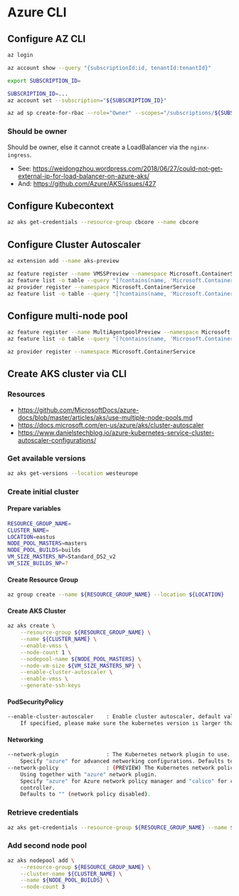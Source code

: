# Azure CLI

## Configure AZ CLI

```bash
az login
```

```bash
az account show --query "{subscriptionId:id, tenantId:tenantId}"
```

```bash
export SUBSCRIPTION_ID=
```

```bash
SUBSCRIPTION_ID=...
az account set --subscription="${SUBSCRIPTION_ID}"
```

```bash
az ad sp create-for-rbac --role="Owner" --scopes="/subscriptions/${SUBSCRIPTION_ID}"
```

### Should be owner

Should be owner, else it cannot create a LoadBalancer via the `nginx-ingress`.

* See: https://weidongzhou.wordpress.com/2018/06/27/could-not-get-external-ip-for-load-balancer-on-azure-aks/
* And: https://github.com/Azure/AKS/issues/427

## Configure Kubecontext

```bash
az aks get-credentials --resource-group cbcore --name cbcore
```

## Configure Cluster Autoscaler

```bash
az extension add --name aks-preview
```

```bash
az feature register --name VMSSPreview --namespace Microsoft.ContainerService
az feature list -o table --query "[?contains(name, 'Microsoft.ContainerService/VMSSPreview')].{Name:name,State:properties.state}"
az provider register --namespace Microsoft.ContainerService
az feature list -o table --query "[?contains(name, 'Microsoft.ContainerService')].{Name:name,State:properties.state}"
```

## Configure multi-node pool

```bash
az feature register --name MultiAgentpoolPreview --namespace Microsoft.ContainerService
az feature list -o table --query "[?contains(name, 'Microsoft.ContainerService/MultiAgentpoolPreview')].{Name:name,State:properties.state}"
```

```bash
az provider register --namespace Microsoft.ContainerService
```

## Create AKS cluster via CLI

### Resources

* https://github.com/MicrosoftDocs/azure-docs/blob/master/articles/aks/use-multiple-node-pools.md
* https://docs.microsoft.com/en-us/azure/aks/cluster-autoscaler
* https://www.danielstechblog.io/azure-kubernetes-service-cluster-autoscaler-configurations/

### Get available versions

```bash
az aks get-versions --location westeurope
```

### Create initial cluster

#### Prepare variables

```bash
RESOURCE_GROUP_NAME=
CLUSTER_NAME=
LOCATION=eastus
NODE_POOL_MASTERS=masters
NODE_POOL_BUILDS=builds
VM_SIZE_MASTERS_NP=Standard_DS2_v2
VM_SIZE_BUILDS_NP=?
```

#### Create Resource Group

```bash
az group create --name ${RESOURCE_GROUP_NAME} --location ${LOCATION}
```

#### Create AKS Cluster

```bash
az aks create \
    --resource-group ${RESOURCE_GROUP_NAME} \
    --name ${CLUSTER_NAME} \
    --enable-vmss \
    --node-count 1 \
    --nodepool-name ${NODE_POOL_MASTERS} \
    --node-vm-size ${VM_SIZE_MASTERS_NP} \
    --enable-cluster-autoscaler \
    --enable-vmss \
    --generate-ssh-keys
```

#### PodSecurityPolicy

```bash
--enable-cluster-autoscaler    : Enable cluster autoscaler, default value is false.
    If specified, please make sure the kubernetes version is larger than 1.10.6.
```

#### Networking

```bash
--network-plugin               : The Kubernetes network plugin to use.
    Specify "azure" for advanced networking configurations. Defaults to "kubenet".
--network-policy               : (PREVIEW) The Kubernetes network policy to use.
    Using together with "azure" network plugin.
    Specify "azure" for Azure network policy manager and "calico" for calico network policy
    controller.
    Defaults to "" (network policy disabled).
```

### Retrieve credentials

```bash
az aks get-credentials --resource-group ${RESOURCE_GROUP_NAME} --name ${CLUSTER_NAME}
```

### Add second node pool

```bash
az aks nodepool add \
    --resource-group ${RESOURCE_GROUP_NAME} \
    --cluster-name ${CLUSTER_NAME} \
    --name ${NODE_POOL_BUILDS} \
    --node-count 3
```
